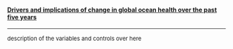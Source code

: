 #### [Drivers and implications of change in global ocean health over the past five years](http://journals.plos.org/plosone/article?id=10.1371/journal.pone.0175739)

<hr> 
<font size = 2>
description of the variables and controls over here
</font>

<font size = 2>

